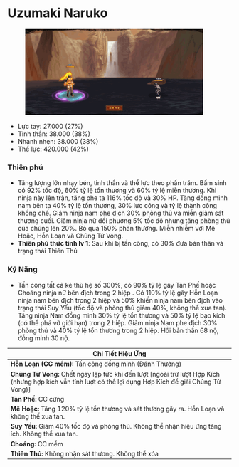 # Uzumaki Naruko

<figure><img src="../../.gitbook/assets/Naruka.gif" alt=""><figcaption></figcaption></figure>

* Lực tay: 27.000 (27%)
* Tinh thần: 38.000 (38%)
* Nhanh nhẹn: 38.000 (38%)
* Thể lực: 420.000 (42%)

### Thiên phú

* Tăng lượng lớn nhạy bén, tinh thần và thể lực theo phần trăm. Bẩm sinh có 92% tốc độ, 60% tỷ lệ tổn thương và 60% tỷ lệ miễn thương. Khi ninja này lên trận, tăng phe ta 116% tốc độ và 30% HP. Tăng đồng minh nam bên ta 40% tỷ lệ tổn thương, 30% lực công và tỷ lệ thành công khống chế. Giảm ninja nam phe địch 30% phòng thủ và miễn giảm sát thương cuối. Giảm ninja nữ đối phương 5% tốc độ nhưng tăng phòng thủ của chúng lên 20%. Bỏ qua 150% phản thương. Miễn nhiễm với Mê Hoặc, Hỗn Loạn và Chủng Tử Vong.
* **Thiên phú thức tỉnh lv 1**: Sau khi bị tấn công, có 30% đưa bản thân và trạng thái Thiên Thủ

### Kỹ Năng

* Tấn công tất cả kẻ thù hệ số 300%, có 90% tỷ lệ gây Tàn Phế hoặc Choáng ninja nữ bên địch trong 2 hiệp . Có 110% tỷ lệ gây Hỗn Loạn ninja nam bên địch trong 2 hiệp và 50% khiến ninja nam bên địch vào trạng thái Suy Yếu (tốc độ và phòng thủ giảm 40%, không thể xua tan). Tăng ninja Nam đồng minh 30% tỷ lệ tổn thương và 50% tỷ lệ bạo kích (có thể phá vỡ giới hạn) trong 2 hiệp. Giảm ninja Nam phe địch 30% phòng thủ và  40% tỷ lệ tổn thương trong 2 hiệp. Hồi bản thân 68 nộ, đồng minh 30 nộ.

| Chi Tiết Hiệu Ứng                                                                                                                                          |
| ---------------------------------------------------------------------------------------------------------------------------------------------------------- |
| **Hỗn Loạn (CC mềm):** Tấn công đồng minh (Đánh Thường)                                                                                                    |
| **Chủng Tử Vong:** Chết ngay lập tức khi đến lượt \[ngoài trừ lượt Hợp Kích (nhưng hợp kích vẫn tính lượt có thể lợi dụng Hợp Kích để giải Chủng Tử Vong)] |
| **Tàn Phế:** CC cứng                                                                                                                                       |
| **Mê Hoặc:** Tăng 120% tỷ lệ tổn thương và sát thương gây ra. Hỗn Loạn và không thế xua tan.                                                               |
| **Suy Yếu:** Giảm 40% tốc độ và phòng thủ. Không thể nhận hiệu ứng tăng ích. Không thể xua tan.                                                            |
| **Choáng:** CC mềm                                                                                                                                         |
| **Thiên Thủ:** Không nhận sát thương. Không thể xóa                                                                                                        |
